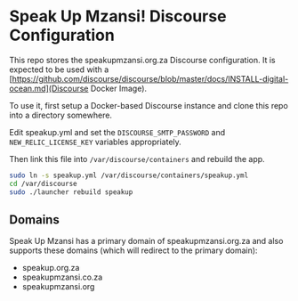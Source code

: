 Speak Up Mzansi! Discourse Configuration
========================================

This repo stores the speakupmzansi.org.za Discourse configuration. It is expected to be used
with a [https://github.com/discourse/discourse/blob/master/docs/INSTALL-digital-ocean.md](Discourse Docker Image).

To use it, first setup a Docker-based Discourse instance and clone this repo into a directory somewhere.

Edit speakup.yml and set the `DISCOURSE_SMTP_PASSWORD` and `NEW_RELIC_LICENSE_KEY` variables
appropriately.

Then link this file into `/var/discourse/containers` and rebuild the app.

```bash
sudo ln -s speakup.yml /var/discourse/containers/speakup.yml
cd /var/discourse
sudo ./launcher rebuild speakup
```

Domains
-------

Speak Up Mzansi has a primary domain of speakupmzansi.org.za and also supports
these domains (which will redirect to the primary domain):

* speakup.org.za
* speakupmzansi.co.za
* speakupmzansi.org
